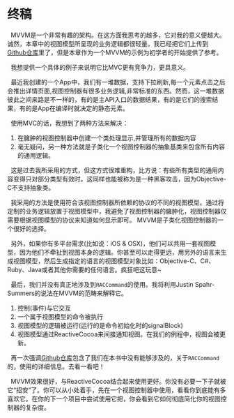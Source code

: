 # 终稿

&nbsp;&nbsp;MVVM是一个非常有趣的架构。在这方面我思考的越多，它对我的意义便越大。诚然，本章中的视图模型所呈现的业务逻辑都很轻量。我已经把它们上传到[Github仓库](https://github.com/ashfurrow/FunctionalReactivePixels)里了，但是本章作为一个MVVM的示例为初学者的开始提供了参考。

&nbsp;&nbsp;我想提供一个具体的例子来说明它比MVC更有竞争力，更具意义。

&nbsp;&nbsp;最近我创建的一个App中，我们有一堆数据，支持下拉刷新,每一个元素点击之后会推出详情页面,视图控制器有很多业务逻辑,非常标准的东西。然而，这一堆数据彼此之间来路是不一样的，有的是主API入口的数据结果，有的是它们的搜索结果，有的是App在编译时就决定的静态元素。

&nbsp;&nbsp;使用MVC的话，我想到了两种方法来解决：

  1. 在臃肿的视图控制器中创建一个类处理显示,并管理所有的数据内容
  2. 毫无疑问，另一种方法就是子类化一个视图控制器的抽象基类来包含所有内容的通用逻辑。

&nbsp;&nbsp;这是过去我所采用的方式，但这方式很难重构，比方说：有些所有类型的通用内容变得只对部分类型有效时。这同样也能被称为是一种黑客攻击，因为Objective-C不支持抽象类。

&nbsp;&nbsp;我采用的方法是使用符合该视图控制器所依赖的协议的不同的视图模型。通过将定制的业务逻辑放置于视图模型中，我避免了视图控制器的臃肿化，视图控制器仅需要根据视图模型的协议来知道如何显示即可。 MVVM是子类化视图控制器的一个很好的选择。

&nbsp;&nbsp;另外，如果你有多平台需求(比如说：iOS & OSX)，他们可以共用一套视图模型，因为他们不牵扯到视图本身的逻辑。你甚至可以走得更远，用另外的语言来生成视图模型，然后生成指定的语言的视图模型对象比如：Objective-C、C#、Ruby、Java或者其他你需要的任何语言。疯狂吧这玩意~

&nbsp;&nbsp;最后，我们并没有真正地涉及到`RACCommand`的使用。我将利用Justin Spahr-Summers的说法在MVVM的范畴来解释它。

1. 控制(事件)与它交互
2. 一个属于视图模型的命令被执行
3. 视图模型的逻辑被运行(运行的是命令初始化时的signalBlock)
4. 视图模型通过ReactiveCocoa来间接通知视图。在我们的例程中，视图会被更新。

&nbsp;&nbsp;再一次强调[Github仓库](https://github.com/ashfurrow/FunctionalReactivePixels)包含了我们在本书中没有能够涉及的，关于`RACCommand`的，使用的详细信息。去看一看吧！

&nbsp;&nbsp;MVVM效果很好，与ReactiveCocoa结合起来使用更好。你没有必要一下子就被它“招安”了。你可以从小处着手，先在一个视图控制器中使用，看看你到底能有多喜欢它。在你的下一个项目中尝试使用它把，你会看到它如何彻底简化你的视图控制器的复杂度。
